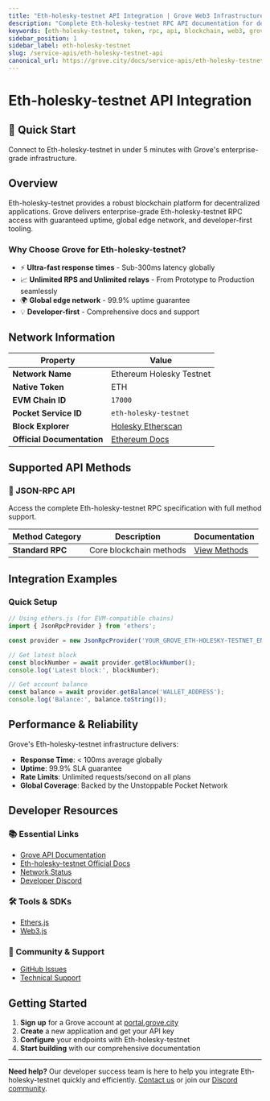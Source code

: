 ```yaml
---
title: "Eth-holesky-testnet API Integration | Grove Web3 Infrastructure"
description: "Complete Eth-holesky-testnet RPC API documentation for developers. Fast, reliable Eth-holesky-testnet blockchain access with Grove's enterprise infrastructure. Get started in minutes."
keywords: [eth-holesky-testnet, token, rpc, api, blockchain, web3, grove, infrastructure, developers, integration]
sidebar_position: 1
sidebar_label: eth-holesky-testnet
slug: /service-apis/eth-holesky-testnet-api
canonical_url: https://grove.city/docs/service-apis/eth-holesky-testnet-api
---
```


# Eth-holesky-testnet API Integration

<div style={{background: "linear-gradient(135deg, #667eea 0%, #764ba2 100%)", color: "white", padding: "1.5rem", borderRadius: "8px", margin: "1rem 0"}}>
  <h2 style={{color: "white", marginTop: 0}}>🚀 Quick Start</h2>
  <p style={{marginBottom: 0, fontSize: "1.1rem"}}>Connect to Eth-holesky-testnet in under 5 minutes with Grove's enterprise-grade infrastructure.</p>
</div>

## Overview

Eth-holesky-testnet provides a robust blockchain platform for decentralized applications. Grove delivers enterprise-grade Eth-holesky-testnet RPC access with guaranteed uptime, global edge network, and developer-first tooling.

### Why Choose Grove for Eth-holesky-testnet?

- ⚡ **Ultra-fast response times** - Sub-300ms latency globally
- 📈 **Unlimited RPS and Unlimited relays** - From Prototype to Production seamlessly
- 🌍 **Global edge network** - 99.9% uptime guarantee
- 💡 **Developer-first** - Comprehensive docs and support

## Network Information

| Property | Value |
|----------|-------|
| **Network Name** | Ethereum Holesky Testnet |
| **Native Token** | ETH |
| **EVM Chain ID** | `17000` |
| **Pocket Service ID** | `eth-holesky-testnet` |
| **Block Explorer** | [Holesky Etherscan](https://holesky.etherscan.io/) |
| **Official Documentation** | [Ethereum Docs](https://ethereum.org/en/developers/docs/) |

## Supported API Methods

### 🔌 JSON-RPC API
Access the complete Eth-holesky-testnet RPC specification with full method support.

| Method Category | Description | Documentation |
|-----------------|-------------|---------------|
| **Standard RPC** | Core blockchain methods | [View Methods](../grove-api/api-definition/definition#json-rpc-supported-methods) |

## Integration Examples

### Quick Setup

```javascript
// Using ethers.js (for EVM-compatible chains)
import { JsonRpcProvider } from 'ethers';

const provider = new JsonRpcProvider('YOUR_GROVE_ETH-HOLESKY-TESTNET_ENDPOINT');

// Get latest block
const blockNumber = await provider.getBlockNumber();
console.log('Latest block:', blockNumber);

// Get account balance
const balance = await provider.getBalance('WALLET_ADDRESS');
console.log('Balance:', balance.toString());
```

## Performance & Reliability

Grove's Eth-holesky-testnet infrastructure delivers:

- **Response Time**: < 100ms average globally
- **Uptime**: 99.9% SLA guarantee  
- **Rate Limits**: Unlimited requests/second on all plans
- **Global Coverage**: Backed by the Unstoppable Pocket Network

## Developer Resources

### 📚 Essential Links
- [Grove API Documentation](../grove-api/overview/grove-api)
- [Eth-holesky-testnet Official Docs](#)
- [Network Status](https://status.grove.city)
- [Developer Discord](https://discord.gg/build-with-grove)

### 🛠️ Tools & SDKs
- [Ethers.js](https://docs.ethers.io/)
- [Web3.js](https://web3js.readthedocs.io/)

### 💬 Community & Support
- [GitHub Issues](https://github.com/buildwithgrove/path)  
- [Technical Support](https://discord.com/channels/824324475256438814/1150805396085293106)

## Getting Started

1. **Sign up** for a Grove account at [portal.grove.city](https://portal.grove.city)
2. **Create** a new application and get your API key
3. **Configure** your endpoints with Eth-holesky-testnet
4. **Start building** with our comprehensive documentation

---

<div style={{background: "#f8f9fa", padding: "1rem", borderLeft: "4px solid #007bff", margin: "1rem 0"}}>
  <strong>Need help?</strong> Our developer success team is here to help you integrate Eth-holesky-testnet quickly and efficiently. <a href="mailto:portal@grove.city">Contact us</a> or join our <a href="https://discord.gg/build-with-grove">Discord community</a>.
</div>
